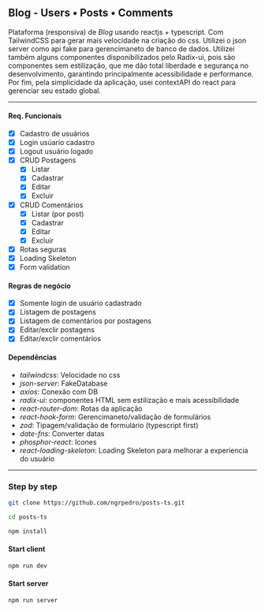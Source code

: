 ## Blog - Users • Posts • Comments

Plataforma (responsiva) de _Blog_ usando reactjs + typescript. Com TailwindCSS para gerar mais velocidade na criação do css. Utilizei o json server como api fake para gerencimaneto de banco de dados. Utilizei também alguns componentes disponibilizados pelo Radix-ui, pois são componentes sem estilização, que me dão total liberdade e segurança no desenvolvimento, garantindo principalmente acessibilidade e performance. Por fim, pela simplicidade da aplicação, usei contextAPI do react para gerenciar seu estado global.

---

#### Req. Funcionais

- [x] Cadastro de usuários
- [x] Login usúario cadastro
- [x] Logout usuário logado
- [x] CRUD Postagens
  - [x] Listar
  - [x] Cadastrar
  - [x] Editar
  - [x] Excluir
- [x] CRUD Comentários
  - [x] Listar (por post)
  - [x] Cadastrar
  - [x] Editar
  - [x] Excluir
- [x] Rotas seguras
- [x] Loading Skeleton
- [x] Form validation

#### Regras de negócio

- [x] Somente login de usuário cadastrado
- [x] Listagem de postagens
- [x] Listagem de comentários por postagens
- [x] Editar/exclir postagens
- [x] Editar/exclir comentários

#### Dependências

- _tailwindcss_: Velocidade no css
- _json-server_: FakeDatabase
- _axios_: Conexão com DB
- _radix-ui_: componentes HTML sem estilização e mais acessibilidade
- _react-router-dom_: Rotas da aplicação
- _react-hook-form_: Gerencimaneto/validação de formulários
- _zod_: Tipagem/validação de formulário (typescript first)
- _date-fns_: Converter datas
- _phosphor-react_: Icones
- _react-loading-skeleton_: Loading Skeleton para melhorar a experiencia do usuário

---

### Step by step

```sh
git clone https://github.com/ngrpedro/posts-ts.git
```

```sh
cd posts-ts
```

```sh
npm install
```

#### Start client

```sh
npm run dev
```

#### Start server

```sh
npm run server
```

